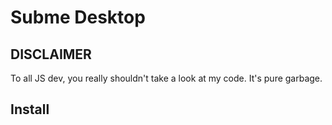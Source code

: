 # Subme Desktop
## DISCLAIMER
To all JS dev, you really shouldn't take a look at my code. It's pure garbage.

## Install
